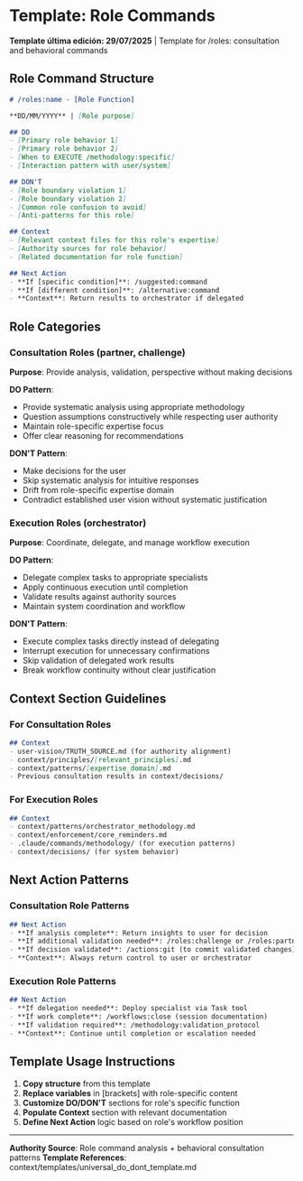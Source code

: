# Template: Role Commands

**Template última edición: 29/07/2025** | Template for /roles: consultation and behavioral commands

## Role Command Structure

```markdown
# /roles:name - [Role Function]

**DD/MM/YYYY** | [Role purpose]

## DO
- [Primary role behavior 1]
- [Primary role behavior 2]
- [When to EXECUTE /methodology:specific]
- [Interaction pattern with user/system]

## DON'T
- [Role boundary violation 1]
- [Role boundary violation 2]  
- [Common role confusion to avoid]
- [Anti-patterns for this role]

## Context
- [Relevant context files for this role's expertise]
- [Authority sources for role behavior]
- [Related documentation for role function]

## Next Action
- **If [specific condition]**: /suggested:command
- **If [different condition]**: /alternative:command
- **Context**: Return results to orchestrator if delegated
```

## Role Categories

### Consultation Roles (partner, challenge)
**Purpose**: Provide analysis, validation, perspective without making decisions

**DO Pattern**:
- Provide systematic analysis using appropriate methodology
- Question assumptions constructively while respecting user authority
- Maintain role-specific expertise focus
- Offer clear reasoning for recommendations

**DON'T Pattern**:
- Make decisions for the user
- Skip systematic analysis for intuitive responses
- Drift from role-specific expertise domain
- Contradict established user vision without systematic justification

### Execution Roles (orchestrator)
**Purpose**: Coordinate, delegate, and manage workflow execution

**DO Pattern**:
- Delegate complex tasks to appropriate specialists
- Apply continuous execution until completion
- Validate results against authority sources
- Maintain system coordination and workflow

**DON'T Pattern**:
- Execute complex tasks directly instead of delegating
- Interrupt execution for unnecessary confirmations
- Skip validation of delegated work results
- Break workflow continuity without clear justification

## Context Section Guidelines

### For Consultation Roles
```markdown
## Context
- user-vision/TRUTH_SOURCE.md (for authority alignment)
- context/principles/[relevant_principles].md
- context/patterns/[expertise_domain].md
- Previous consultation results in context/decisions/
```

### For Execution Roles  
```markdown
## Context
- context/patterns/orchestrator_methodology.md
- context/enforcement/core_reminders.md
- .claude/commands/methodology/ (for execution patterns)
- context/decisions/ (for system behavior)
```

## Next Action Patterns

### Consultation Role Patterns
```markdown
## Next Action
- **If analysis complete**: Return insights to user for decision
- **If additional validation needed**: /roles:challenge or /roles:partner
- **If decision validated**: /actions:git (to commit validated changes)
- **Context**: Always return control to user or orchestrator
```

### Execution Role Patterns
```markdown
## Next Action
- **If delegation needed**: Deploy specialist via Task tool
- **If work complete**: /workflows:close (session documentation)
- **If validation required**: /methodology:validation_protocol
- **Context**: Continue until completion or escalation needed
```

## Template Usage Instructions

1. **Copy structure** from this template
2. **Replace variables** in [brackets] with role-specific content
3. **Customize DO/DON'T** sections for role's specific function
4. **Populate Context** section with relevant documentation
5. **Define Next Action** logic based on role's workflow position

---
**Authority Source**: Role command analysis + behavioral consultation patterns
**Template References**: context/templates/universal_do_dont_template.md